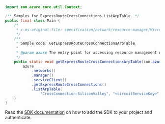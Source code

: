 ```java
import com.azure.core.util.Context;

/** Samples for ExpressRouteCrossConnections ListArpTable. */
public final class Main {
    /*
     * x-ms-original-file: specification/network/resource-manager/Microsoft.Network/stable/2021-05-01/examples/ExpressRouteCrossConnectionsArpTable.json
     */
    /**
     * Sample code: GetExpressRouteCrossConnectionsArpTable.
     *
     * @param azure The entry point for accessing resource management APIs in Azure.
     */
    public static void getExpressRouteCrossConnectionsArpTable(com.azure.resourcemanager.AzureResourceManager azure) {
        azure
            .networks()
            .manager()
            .serviceClient()
            .getExpressRouteCrossConnections()
            .listArpTable(
                "CrossConnection-SiliconValley", "<circuitServiceKey>", "AzurePrivatePeering", "primary", Context.NONE);
    }
}
```

Read the [SDK documentation](https://github.com/Azure/azure-sdk-for-java/blob/azure-resourcemanager_2.15.0/sdk/resourcemanager/azure-resourcemanager/README.md) on how to add the SDK to your project and authenticate.
